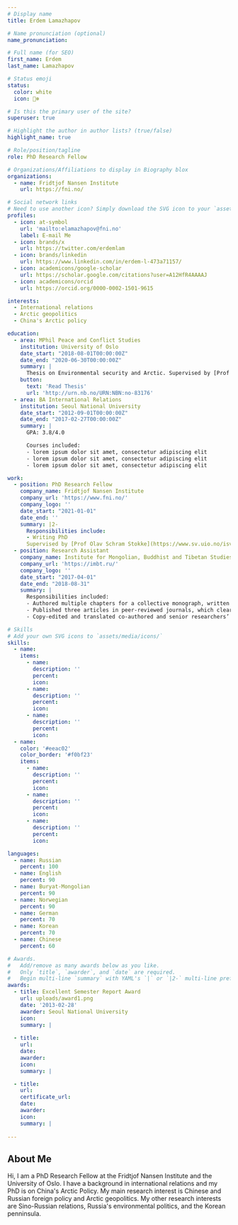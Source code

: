 ```yaml
---
# Display name
title: Erdem Lamazhapov

# Name pronunciation (optional)
name_pronunciation: 

# Full name (for SEO)
first_name: Erdem
last_name: Lamazhapov

# Status emoji
status:
  color: white
  icon: 🐻‍❄️

# Is this the primary user of the site?
superuser: true

# Highlight the author in author lists? (true/false)
highlight_name: true

# Role/position/tagline
role: PhD Research Fellow

# Organizations/Affiliations to display in Biography blox
organizations:
  - name: Fridtjof Nansen Institute
    url: https://fni.no/

# Social network links
# Need to use another icon? Simply download the SVG icon to your `assets/media/icons/` folder.
profiles:
  - icon: at-symbol
    url: 'mailto:elamazhapov@fni.no'
    label: E-mail Me
  - icon: brands/x
    url: https://twitter.com/erdemlam
  - icon: brands/linkedin
    url: https://www.linkedin.com/in/erdem-l-473a71157/
  - icon: academicons/google-scholar
    url: https://scholar.google.com/citations?user=A12HfR4AAAAJ
  - icon: academicons/orcid
    url: https://orcid.org/0000-0002-1501-9615

interests:
  - International relations
  - Arctic geopolitics
  - China's Arctic policy

education:
  - area: MPhil Peace and Conflict Studies
    institution: University of Oslo
    date_start: "2018-08-01T00:00:00Z"
    date_end: "2020-06-30T00:00:00Z"
    summary: |
      Thesis on Environmental security and Arctic. Supervised by [Prof Elana Wilson Rowe](https://www.nmbu.no/om/ansatte/elana-wilson-rowe).
    button:
      text: 'Read Thesis'
      url: 'http://urn.nb.no/URN:NBN:no-83176'
  - area: BA International Relations
    institution: Seoul National University
    date_start: "2012-09-01T00:00:00Z"
    date_end: "2017-02-27T00:00:00Z"
    summary: |
      GPA: 3.8/4.0

      Courses included:
      - lorem ipsum dolor sit amet, consectetur adipiscing elit
      - lorem ipsum dolor sit amet, consectetur adipiscing elit
      - lorem ipsum dolor sit amet, consectetur adipiscing elit

work:
  - position: PhD Research Fellow
    company_name: Fridtjof Nansen Institute
    company_url: 'https://www.fni.no/'
    company_logo: ''
    date_start: "2021-01-01"
    date_end: ''
    summary: |2-
      Responsibilities include:
      - Writing PhD
      Supervised by [Prof Olav Schram Stokke](https://www.sv.uio.no/isv/personer/vit/olavssto/ and [Prof Iver B. Neumann](https://www.fni.no/staff/leadership-group/iver-b-neumann)
  - position: Research Assistant
    company_name: Institute for Mongolian, Buddhist and Tibetan Studies
    company_url: 'https://imbt.ru/'
    company_logo: ''
    date_start: "2017-04-01"
    date_end: "2018-08-31"
    summary: |
      Responsibilities included:
      - Authored multiple chapters for a collective monograph, written as part of the project funded by the Russian Science Foundation
      - Published three articles in peer-reviewed journals, which cleared misunderstanding about some previously ignored aspects of the interaction of state and religion in Korea, such as the Japanese colonial religious policy and use of Buddhism as a tool in public diplomacy
      - Copy-edited and translated co-authored and senior researchers’ peer-reviewed papers, conference papers and book chapters before final drafts were sent to the publisher

# Skills
# Add your own SVG icons to `assets/media/icons/`
skills:
  - name:
    items:
      - name: 
        description: ''
        percent: 
        icon: 
      - name: 
        description: ''
        percent: 
        icon: 
      - name: 
        description: ''
        percent: 
        icon: 
  - name: 
    color: '#eeac02'
    color_border: '#f0bf23'
    items:
      - name: 
        description: ''
        percent: 
        icon: 
      - name: 
        description: ''
        percent: 
        icon: 
      - name: 
        description: ''
        percent: 
        icon: 

languages:
  - name: Russian
    percent: 100
  - name: English
    percent: 90
  - name: Buryat-Mongolian
    percent: 90
  - name: Norwegian
    percent: 90
  - name: German
    percent: 70
  - name: Korean
    percent: 70
  - name: Chinese
    percent: 60

# Awards.
#   Add/remove as many awards below as you like.
#   Only `title`, `awarder`, and `date` are required.
#   Begin multi-line `summary` with YAML's `|` or `|2-` multi-line prefix and indent 2 spaces below.
awards: 
  - title: Excellent Semester Report Award
    url: uploads/award1.png
    date: '2013-02-28'
    awarder: Seoul National University
    icon: 
    summary: |
      
  - title:  
    url: 
    date: 
    awarder: 
    icon: 
    summary: |

  - title: 
    url: 
    certificate_url: 
    date: 
    awarder: 
    icon: 
    summary: |
      
---
```


## About Me

Hi, I am a PhD Research Fellow at the Fridtjof Nansen Institute and the University of Oslo. I have a background in international relations and my PhD is on China's Arctic Policy. My main research interest is Chinese and Russian foreign policy and Arctic geopolitics. My other research interests are Sino-Russian relations, Russia's environmental politics, and the Korean penninsula.